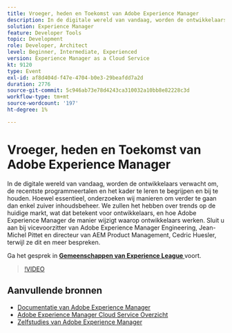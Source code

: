 ```yaml
---
title: Vroeger, heden en Toekomst van Adobe Experience Manager
description: In de digitale wereld van vandaag, worden de ontwikkelaars verwacht om, de recentste programmeertalen en het kader te leren te begrijpen en bij te houden. Hoewel essentieel, onderzoeken wij manieren om verder te gaan dan enkel zuiver inhoudsbeheer. We zullen het hebben over trends op de huidige markt, wat dat betekent voor ontwikkelaars, en hoe Adobe Experience Manager de manier wijzigt waarop ontwikkelaars werken. Sluit u aan bij vicevoorzitter van Adobe Experience Manager Engineering, Jean-Michel Pittet en directeur van AEM Product Management, Cedric Huesler, terwijl ze dit en meer bespreken.
solution: Experience Manager
feature: Developer Tools
topic: Development
role: Developer, Architect
level: Beginner, Intermediate, Experienced
version: Experience Manager as a Cloud Service
kt: 9120
type: Event
exl-id: af8d404d-f47e-4704-b0e3-29beafdd7a2d
duration: 2776
source-git-commit: 5c946ab73e78d4243ca310032a10bb8e82228c3d
workflow-type: tm+mt
source-wordcount: '197'
ht-degree: 1%

---
```


# Vroeger, heden en Toekomst van Adobe Experience Manager

In de digitale wereld van vandaag, worden de ontwikkelaars verwacht om, de recentste programmeertalen en het kader te leren te begrijpen en bij te houden. Hoewel essentieel, onderzoeken wij manieren om verder te gaan dan enkel zuiver inhoudsbeheer. We zullen het hebben over trends op de huidige markt, wat dat betekent voor ontwikkelaars, en hoe Adobe Experience Manager de manier wijzigt waarop ontwikkelaars werken. Sluit u aan bij vicevoorzitter van Adobe Experience Manager Engineering, Jean-Michel Pittet en directeur van AEM Product Management, Cedric Huesler, terwijl ze dit en meer bespreken.

Ga het gesprek in **[Gemeenschappen van Experience League ](https://adobe.ly/2WrPvNj)** voort.

>[!VIDEO](https://video.tv.adobe.com/v/337528/?quality=12&learn=on&hidetitle=true)

## Aanvullende bronnen

- [ Documentatie van Adobe Experience Manager ](https://experienceleague.adobe.com/docs/experience-manager-cloud-service.html?lang=nl-NL)
- [ Adobe Experience Manager Cloud Service Overzicht ](https://experienceleague.adobe.com/docs/experience-manager-cloud-service/overview/home.html?lang=nl-NL)
- [ Zelfstudies van Adobe Experience Manager ](https://experienceleague.adobe.com/docs/experience-manager-tutorials.html?lang=nl-NL)

